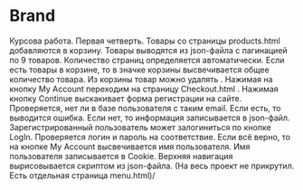 ﻿# Brand
Курсова работа. Первая четверть.
Товары со страницы products.html добавляются в корзину.
Товары выводятся из json-файла с пагинацией по 9 товаров. Количество страниц определяется автоматически.
Если есть товары в корзине, то в значке корзины высвечивается общее количество товара.
Из корзины товар можно удалять .
Нажимая на кнопку My Account переходим на страницу Checkout.html .
Нажимая кнопку Continue выскакивает форма регистрации на сайте.
Проверяется, нет ли в  базе пользователя с таким email.
Если есть, то выводится ошибка. 
Если нет, то информация записывается в json-файл.
Зарегистрированный пользователь может залогиниться по кнопке LogIn.
Проверяется логин и пароль на соответствие.
Если всё верно, то на кнопке My Account высвечивается имя пользователя.
Имя пользователя записывается в Cookie.
Верхняя навигация вырисовывается скриптом из json-файла. (На весь проект не прикрутил. Есть отдельная страница menu.html)/

